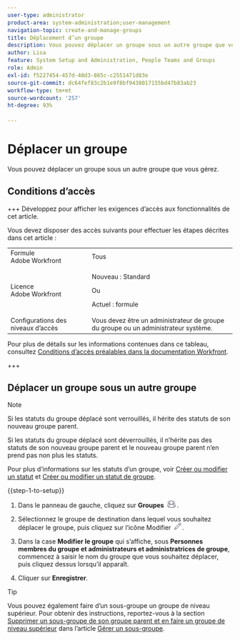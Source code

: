 ```yaml
---
user-type: administrator
product-area: system-administration;user-management
navigation-topic: create-and-manage-groups
title: Déplacement d’un groupe
description: Vous pouvez déplacer un groupe sous un autre groupe que vous gérez.
author: Lisa
feature: System Setup and Administration, People Teams and Groups
role: Admin
exl-id: f5227454-457d-40d3-865c-c2551471d83e
source-git-commit: dc64fef83c2b1e9f8bf9438017155bd47b83ab23
workflow-type: tm+mt
source-wordcount: '257'
ht-degree: 93%

---
```


# Déplacer un groupe

Vous pouvez déplacer un groupe sous un autre groupe que vous gérez.

## Conditions d’accès

+++ Développez pour afficher les exigences d’accès aux fonctionnalités de cet article.

Vous devez disposer des accès suivants pour effectuer les étapes décrites dans cet article :

<table style="table-layout:auto"> 
 <col> 
 <col> 
 <tbody> 
  <tr> 
   <td role="rowheader">Formule Adobe Workfront</td> 
   <td>Tous</td> 
  </tr> 
  <tr> 
  <tr> 
   <td role="rowheader">Licence Adobe Workfront</td> 
   <td><p>Nouveau : Standard</p>
       <p>Ou</p>
       <p>Actuel : formule</p></td>
  </tr> 
  </tr> 
  <tr> 
   <td role="rowheader">Configurations des niveaux d’accès</td> 
   <td>Vous devez être un administrateur de groupe du groupe ou un administrateur système.</td>
  </tr> 
 </tbody> 
</table>

Pour plus de détails sur les informations contenues dans ce tableau, consultez [Conditions d’accès préalables dans la documentation Workfront](/help/quicksilver/administration-and-setup/add-users/access-levels-and-object-permissions/access-level-requirements-in-documentation.md).

+++

## Déplacer un groupe sous un autre groupe

>[!NOTE]
>
>Si les statuts du groupe déplacé sont verrouillés, il hérite des statuts de son nouveau groupe parent.
>
>Si les statuts du groupe déplacé sont déverrouillés, il n’hérite pas des statuts de son nouveau groupe parent et le nouveau groupe parent n’en prend pas non plus les statuts.
>
>Pour plus d’informations sur les statuts d’un groupe, voir [Créer ou modifier un statut](../../../administration-and-setup/customize-workfront/creating-custom-status-and-priority-labels/create-or-edit-a-status.md) et [Créer ou modifier un statut de groupe](../../../administration-and-setup/manage-groups/manage-group-statuses/create-or-edit-a-group-status.md).

{{step-1-to-setup}}

1. Dans le panneau de gauche, cliquez sur **Groupes** ![](assets/groups-icon.png).

1. Sélectionnez le groupe de destination dans lequel vous souhaitez déplacer le groupe, puis cliquez sur l’icône Modifier ![](assets/edit-icon.png).
1. Dans la case **Modifier le groupe** qui s’affiche, sous **Personnes membres du groupe et administrateurs et administratrices de groupe**, commencez à saisir le nom du groupe que vous souhaitez déplacer, puis cliquez dessus lorsqu’il apparaît.
1. Cliquer sur **Enregistrer**.

>[!TIP]
>
>Vous pouvez également faire d’un sous-groupe un groupe de niveau supérieur. Pour obtenir des instructions, reportez-vous à la section [Supprimer un sous-groupe de son groupe parent et en faire un groupe de niveau supérieur](../../../administration-and-setup/manage-groups/create-and-manage-subgroups/manage-subgroups.md#make) dans l’article [Gérer un sous-groupe](../../../administration-and-setup/manage-groups/create-and-manage-subgroups/manage-subgroups.md).
